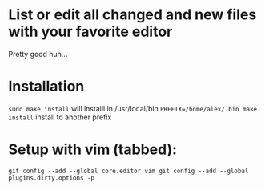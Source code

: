 # List or edit all changed and new files with your favorite editor

Pretty good huh...

# Installation
`sudo make install`
will instaill in /usr/local/bin
`PREFIX=/home/alex/.bin make install`
install to another prefix

# Setup with vim (tabbed):
`git config --add --global core.editor vim
git config --add --global plugins.dirty.options -p`
